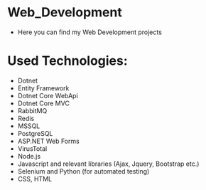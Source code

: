 # Web_Development
- Here you can find my Web Development projects

# Used Technologies:

- Dotnet
- Entity Framework
- Dotnet Core WebApi
- Dotnet Core MVC
- RabbitMQ 
- Redis
- MSSQL
- PostgreSQL
- ASP.NET Web Forms
- VirusTotal
- Node.js
- Javascript and relevant libraries (Ajax, Jquery, Bootstrap etc.)
- Selenium and Python (for automated testing)
- CSS, HTML

